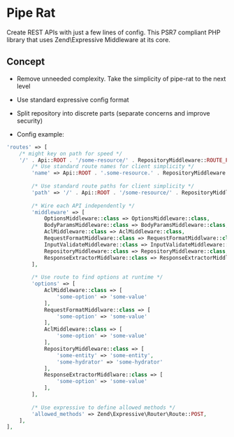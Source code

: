 Pipe Rat
========

Create REST APIs with just a few lines of config. 
This PSR7 compliant PHP library that uses Zend\Expressive Middleware at its core.

## Concept ##

- Remove unneeded complexity. Take the simplicity of pipe-rat to the next level
- Use standard expressive config format
- Split repository into discrete parts (separate concerns and improve security) 

- Config example:
    
```php
'routes' => [
    /* might key on path for speed */
    '/' . Api::ROOT . '/some-resource/' . RepositoryMiddleware::ROUTE_FIND => [
        /* Use standard route names for client simplicity */
        'name' => Api::ROOT . '.some-resource.' . RepositoryMiddleware::NAME_FIND,
        
        /* Use standard route paths for client simplicity */
        'path' => '/' . Api::ROOT . '/some-resource/' . RepositoryMiddleware::ROUTE_FIND,
        
        /* Wire each API independently */
        'middleware' => [
            OptionsMiddleware::class => OptionsMiddleware::class,
            BodyParamsMiddleware::class => BodyParamsMiddleware::class,
            AclMiddleware::class => AclMiddleware::class,
            RequestFormatMiddlware::class => RequestFormatMiddlware::class,
            InputValidateMiddleware::class => InputValidateMiddleware::class,
            RepositoryMiddleware::class => RepositoryMiddleware::class,
            ResponseExtractorMiddlware::class => ResponseExtractorMiddlware::class;
        ],
        
        /* Use route to find options at runtime */
        'options' => [
            AclMiddleware::class => [
                'some-option' => 'some-value'
            ],
            RequestFormatMiddlware::class => [
                'some-option' => 'some-value'
            ],
            AclMiddleware::class => [
                'some-option' => 'some-value'
            ],
            RepositoryMiddleware::class => [
                'some-entity' => 'some-entity',
                'some-hydrator' => 'some-hydrator'
            ],
            ResponseExtractorMiddlware::class => [
                'some-option' => 'some-value'
            ],
        ],
        
        /* Use expressive to define allowed methods */
        'allowed_methods' => Zend\Expressive\Router\Route::POST,
    ],
],
```

